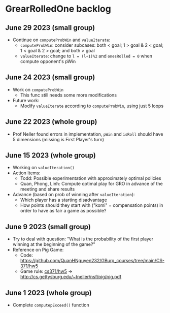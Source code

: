 # GrearRolledOne backlog

## June 29 2023 (small group)
* Continue on `computeProbWin` and `valueIterate`:
    * `computeProbWin`: consider subcases: both < goal; 1 > goal & 2 < goal; 1 < goal & 2 > goal; and both > goal
    * `valueIterate`: change to `l = (l+1)%2` and `onesRolled = 0` when compute opponent's pWin

## June 24 2023 (small group)
* Work on `computeProbWin`
    * This func still needs some more modifications
* Future work:
    * Modify `valueIterate` according to `computeProbWin`, using just 5 loops

## June 22 2023 (whole group)
* Prof Neller found errors in implementation, `pWin` and `isRoll` should have 5 dimensions (missing is First Player's turn)

## June 15 2023 (whole group)
* Working on `valueIteration()`
* Action Items:
    * Todd: Possible experimentation with approximately optimal policies
    * Quan, Phong, Linh: Compute optimal play for GRO in advance of the meeting and share results
* Advance (based on prob of winning after `valueIteration`):
    * Which player has a starting disadvantage
    * How points should they start with ("komi" = compensation points) in order to have as fair a game as possible?


## June 9 2023 (small group)
* Try to deal with question: "What is the probability of the first player winning at the beginning of the game?"
* Reference on Pig Game:
    * Code: https://github.com/QuanHNguyen232/GBurg_courses/tree/main/CS-371/hw5
    * Game rule: [cs371/hw5](http://cs.gettysburg.edu/~tneller/cs371/hw5.html) -> http://cs.gettysburg.edu/~tneller/nsf/pig/pig.pdf

## June 1 2023 (whole group)
* Complete `computepExceed()` function